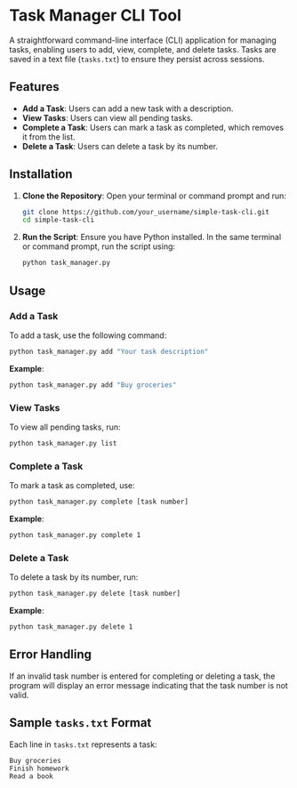 # Task Manager CLI Tool

A straightforward command-line interface (CLI) application for managing tasks, enabling users to add, view, complete, and delete tasks. Tasks are saved in a text file (`tasks.txt`) to ensure they persist across sessions.

## Features
- **Add a Task**: Users can add a new task with a description.
- **View Tasks**: Users can view all pending tasks.
- **Complete a Task**: Users can mark a task as completed, which removes it from the list.
- **Delete a Task**: Users can delete a task by its number.

## Installation

1. **Clone the Repository**:
   Open your terminal or command prompt and run:
   ```bash
   git clone https://github.com/your_username/simple-task-cli.git
   cd simple-task-cli
   ```

2. **Run the Script**: Ensure you have Python installed. In the same terminal or command prompt, run the script using:
   ```bash
   python task_manager.py
   ```

## Usage

### Add a Task
To add a task, use the following command:
```bash
python task_manager.py add "Your task description"
```
**Example**:
```bash
python task_manager.py add "Buy groceries"
```

### View Tasks
To view all pending tasks, run:
```bash
python task_manager.py list
```

### Complete a Task
To mark a task as completed, use:
```bash
python task_manager.py complete [task number]
```
**Example**:
```bash
python task_manager.py complete 1
```

### Delete a Task
To delete a task by its number, run:
```bash
python task_manager.py delete [task number]
```
**Example**:
```bash
python task_manager.py delete 1
```

## Error Handling
If an invalid task number is entered for completing or deleting a task, the program will display an error message indicating that the task number is not valid.

## Sample `tasks.txt` Format
Each line in `tasks.txt` represents a task:
```
Buy groceries
Finish homework
Read a book
```